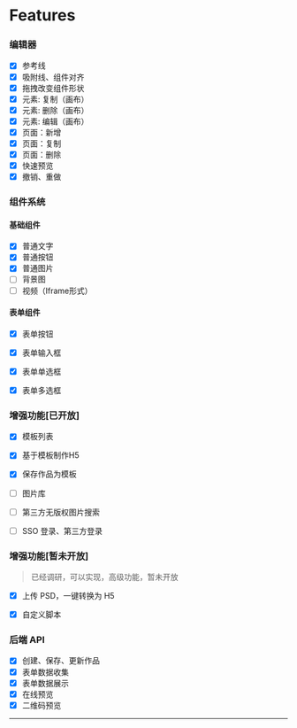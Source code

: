 # Features

### 编辑器
- [x] 参考线
- [x] 吸附线、组件对齐
- [x] 拖拽改变组件形状
- [x] 元素: 复制（画布）
- [x] 元素: 删除（画布）
- [x] 元素: 编辑（画布）
- [x] 页面：新增
- [x] 页面：复制
- [x] 页面：删除
- [x] 快速预览
- [x] 撤销、重做

### 组件系统
#### 基础组件

- [x] 普通文字
- [x] 普通按钮
- [x] 普通图片
- [ ] 背景图
- [ ] 视频（Iframe形式）

#### 表单组件

- [x] 表单按钮
- [x] 表单输入框
- [x] 表单单选框
- [x] 表单多选框


### 增强功能[已开放]

- [x] 模板列表
- [x] 基于模板制作H5
- [x] 保存作品为模板
- [ ] 图片库
- [ ] 第三方无版权图片搜索
- [ ] SSO 登录、第三方登录


### 增强功能[暂未开放]
> 已经调研，可以实现，高级功能，暂未开放

- [x] 上传 PSD，一键转换为 H5
- [x] 自定义脚本


### 后端 API

- [x] 创建、保存、更新作品
- [x] 表单数据收集
- [x] 表单数据展示
- [x] 在线预览
- [x] 二维码预览

---

<Vssue issueId="2" />